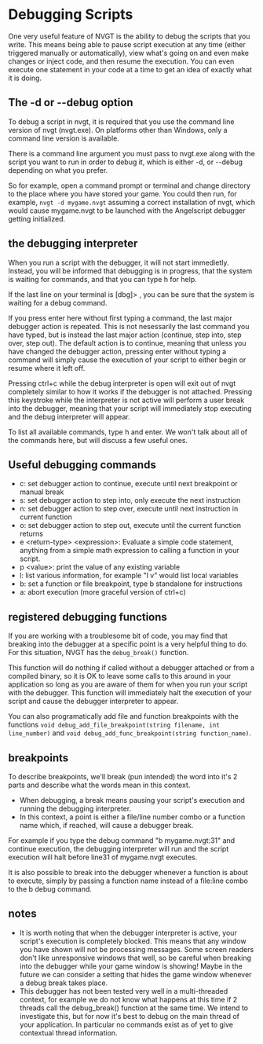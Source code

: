 # Debugging Scripts
One very useful feature of NVGT is the ability to debug the scripts that you write. This means being able to pause script execution at any time (either triggered manually or automatically), view what's going on and even make changes or inject code, and then resume the execution. You can even execute one statement in your code at a time to get an idea of exactly what it is doing.

## The -d or --debug option
To debug a script in nvgt, it is required that you use the command line version of nvgt (nvgt.exe). On platforms other than Windows, only a command line version is available.

There is a command line argument you must pass to nvgt.exe along with the script you want to run in order to debug it, which is either -d, or --debug depending on what you prefer.

So for example, open a command prompt or terminal and change directory to the place where you have stored your game. You could then run, for example, `nvgt -d mygame.nvgt` assuming a correct installation of nvgt, which would cause mygame.nvgt to be launched with the Angelscript debugger getting initialized.

## the debugging interpreter
When you run a script with the debugger, it will not start immedietly. Instead, you will be informed that debugging is in progress, that the system is waiting for commands, and that you can type h for help.

If the last line on your terminal is \[dbg\]\> , you can be sure that the system is waiting for a debug command.

If you press enter here without first typing a command, the last major debugger action is repeated. This is not nesessarily the last command you have typed, but is instead the last major action (continue, step into, step over, step out). The default action is to continue, meaning that unless you have changed the debugger  action, pressing enter without typing a command will simply cause the execution of your script to either begin or resume where it left off.

Pressing ctrl+c while the debug interpreter is open will exit out of nvgt completely similar to how it works if the debugger is not attached. Pressing this keystroke while the interpreter is not active will perform a user break into the debugger, meaning that your script will immediately stop executing and the debug interpreter will appear.

To list all available commands, type h and enter. We won't talk about all of the commands here, but will discuss a few useful ones.

## Useful debugging commands
* c: set debugger action to continue, execute until next breakpoint or manual break
* s: set debugger action to step into, only execute the next instruction
* n: set debugger action to step over, execute until next instruction in current function
* o: set debugger action to step out, execute until the current function returns
* e \<return-type\> \<expression\>: Evaluate a simple code statement, anything from a simple math expression to calling a function in your script.
* p \<value\>: print the value of any existing variable
* l: list various information, for example "l v" would list local variables
* b: set a function or file breakpoint, type b standalone for instructions
* a: abort execution (more graceful version of ctrl+c)

## registered debugging functions
If you are working with a troublesome bit of code, you may find that breaking into the debugger at a specific point is a very helpful thing to do. For this situation, NVGT has the `debug_break()` function.

This function will do nothing if called without a debugger attached or from a compiled binary, so it is OK to leave some calls to this around in your application so long as you are aware of them for when you run your script with the debugger. This function will immediately halt the execution of your script and cause the debugger interpreter to appear.

You can also programatically add file and function breakpoints with the functions `void debug_add_file_breakpoint(string filename, int line_number)` and `void debug_add_func_breakpoint(string function_name)`.

## breakpoints
To describe breakpoints, we'll break (pun intended) the word into it's 2 parts and describe what the words mean in this context.
* When debugging, a break means pausing your script's execution and running the debugging interpreter.
* In this context, a point is either a file/line number combo or a function name which, if reached, will cause a debugger break.

For example if you type the debug command "b mygame.nvgt:31" and continue execution, the debugging interpreter will run and the script execution will halt before line31 of mygame.nvgt executes.

It is also possible to break into the debugger whenever a function is about to execute, simply by passing a function name instead of a file:line combo to the b debug command.

## notes
* It is worth noting that when the debugger interpreter is active, your script's execution is completely blocked. This means that any window you have shown will not be processing messages. Some screen readers don't like unresponsive windows that well, so be careful when breaking into the debugger while your game window is showing! Maybe in the future we can consider a setting that hides the game window whenever a debug break takes place.
* This debugger has not been tested very well in a multi-threaded context, for example we do not know what happens at this time if 2 threads call the debug_break() function at the same time. We intend to investigate this, but for now it's best to debug on the main thread of your application. In particular no commands exist as of yet to give contextual thread information.
